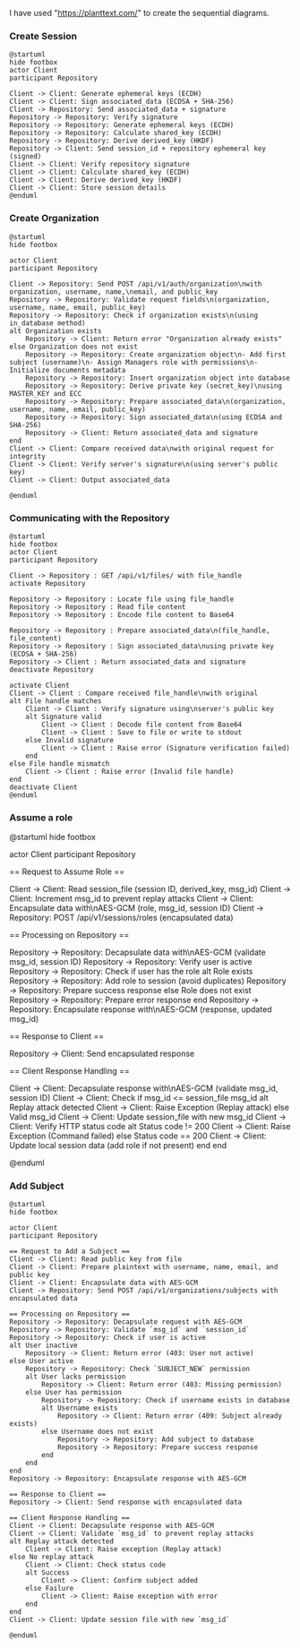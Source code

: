 I have used "https://planttext.com/" to create the sequential diagrams.


### Create Session

```mermaid
@startuml
hide footbox
actor Client
participant Repository

Client -> Client: Generate ephemeral keys (ECDH)
Client -> Client: Sign associated_data (ECDSA + SHA-256)
Client -> Repository: Send associated_data + signature
Repository -> Repository: Verify signature
Repository -> Repository: Generate ephemeral keys (ECDH)
Repository -> Repository: Calculate shared_key (ECDH)
Repository -> Repository: Derive derived_key (HKDF)
Repository -> Client: Send session_id + repository ephemeral key (signed)
Client -> Client: Verify repository signature
Client -> Client: Calculate shared_key (ECDH)
Client -> Client: Derive derived_key (HKDF)
Client -> Client: Store session details
@enduml
```

### Create Organization

```mermaid
@startuml
hide footbox

actor Client
participant Repository

Client -> Repository: Send POST /api/v1/auth/organization\nwith organization, username, name,\nemail, and public_key
Repository -> Repository: Validate request fields\n(organization, username, name, email, public_key)
Repository -> Repository: Check if organization exists\n(using in_database method)
alt Organization exists
    Repository -> Client: Return error "Organization already exists"
else Organization does not exist
    Repository -> Repository: Create organization object\n- Add first subject (username)\n- Assign Managers role with permissions\n- Initialize documents metadata
    Repository -> Repository: Insert organization object into database
    Repository -> Repository: Derive private key (secret_key)\nusing MASTER_KEY and ECC
    Repository -> Repository: Prepare associated_data\n(organization, username, name, email, public_key)
    Repository -> Repository: Sign associated_data\n(using ECDSA and SHA-256)
    Repository -> Client: Return associated_data and signature
end
Client -> Client: Compare received data\nwith original request for integrity
Client -> Client: Verify server's signature\n(using server's public key)
Client -> Client: Output associated_data

@enduml
```

### Communicating with the Repository

```mermaid
@startuml
hide footbox
actor Client
participant Repository

Client -> Repository : GET /api/v1/files/ with file_handle
activate Repository

Repository -> Repository : Locate file using file_handle
Repository -> Repository : Read file content
Repository -> Repository : Encode file content to Base64

Repository -> Repository : Prepare associated_data\n(file_handle, file_content)
Repository -> Repository : Sign associated_data\nusing private key (ECDSA + SHA-256)
Repository -> Client : Return associated_data and signature
deactivate Repository

activate Client
Client -> Client : Compare received file_handle\nwith original
alt File handle matches
    Client -> Client : Verify signature using\nserver's public key
    alt Signature valid
        Client -> Client : Decode file content from Base64
        Client -> Client : Save to file or write to stdout
    else Invalid signature
        Client -> Client : Raise error (Signature verification failed)
    end
else File handle mismatch
    Client -> Client : Raise error (Invalid file handle)
end
deactivate Client
@enduml
```

### Assume a role

@startuml
hide footbox

actor Client
participant Repository

== Request to Assume Role ==

Client -> Client: Read session_file (session ID, derived_key, msg_id)
Client -> Client: Increment msg_id to prevent replay attacks
Client -> Client: Encapsulate data with\nAES-GCM (role, msg_id, session ID)
Client -> Repository: POST /api/v1/sessions/roles (encapsulated data)

== Processing on Repository ==

Repository -> Repository: Decapsulate data with\nAES-GCM (validate msg_id, session ID)
Repository -> Repository: Verify user is active
Repository -> Repository: Check if user has the role
alt Role exists
    Repository -> Repository: Add role to session (avoid duplicates)
    Repository -> Repository: Prepare success response
else Role does not exist
    Repository -> Repository: Prepare error response
end
Repository -> Repository: Encapsulate response with\nAES-GCM (response, updated msg_id)

== Response to Client ==

Repository -> Client: Send encapsulated response

== Client Response Handling ==

Client -> Client: Decapsulate response with\nAES-GCM (validate msg_id, session ID)
Client -> Client: Check if msg_id <= session_file msg_id
alt Replay attack detected
    Client -> Client: Raise Exception (Replay attack)
else Valid msg_id
    Client -> Client: Update session_file with new msg_id
    Client -> Client: Verify HTTP status code
    alt Status code != 200
        Client -> Client: Raise Exception (Command failed)
    else Status code == 200
        Client -> Client: Update local session data (add role if not present)
    end
end

@enduml



### Add Subject

```mermaid
@startuml
hide footbox

actor Client
participant Repository

== Request to Add a Subject ==
Client -> Client: Read public key from file
Client -> Client: Prepare plaintext with username, name, email, and public key
Client -> Client: Encapsulate data with AES-GCM
Client -> Repository: Send POST /api/v1/organizations/subjects with encapsulated data

== Processing on Repository ==
Repository -> Repository: Decapsulate request with AES-GCM
Repository -> Repository: Validate `msg_id` and `session_id`
Repository -> Repository: Check if user is active
alt User inactive
    Repository -> Client: Return error (403: User not active)
else User active
    Repository -> Repository: Check `SUBJECT_NEW` permission
    alt User lacks permission
        Repository -> Client: Return error (403: Missing permission)
    else User has permission
        Repository -> Repository: Check if username exists in database
        alt Username exists
            Repository -> Client: Return error (409: Subject already exists)
        else Username does not exist
            Repository -> Repository: Add subject to database
            Repository -> Repository: Prepare success response
        end
    end
end
Repository -> Repository: Encapsulate response with AES-GCM

== Response to Client ==
Repository -> Client: Send response with encapsulated data

== Client Response Handling ==
Client -> Client: Decapsulate response with AES-GCM
Client -> Client: Validate `msg_id` to prevent replay attacks
alt Replay attack detected
    Client -> Client: Raise exception (Replay attack)
else No replay attack
    Client -> Client: Check status code
    alt Success
        Client -> Client: Confirm subject added
    else Failure
        Client -> Client: Raise exception with error
    end
end
Client -> Client: Update session file with new `msg_id`

@enduml
```
